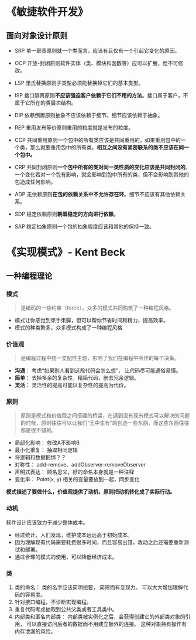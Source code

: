 
# 《敏捷软件开发》

## 面向对象设计原则

- SRP 单一职责原则就一个类而言，应该有且仅有一个引起它变化的原因。
- OCP 开放-封闭原则软件实体（类、模块和函数等）应可以扩展，但不可修改。
- LSP 里氏替换原则子类型必须能替换掉它们的基本类型。


- ISP 接口隔离原则**不应该强迫客户依赖于它们不用的方法**。接口属于客户，不属于它所在的类层次结构。
- DIP 依赖倒置原则抽象不应该依赖于细节。细节应该依赖于抽象。
- REP 重用发布等价原则重用的粒度就是发布的粒度。


- CCP 共同重用原则一个包中的所有类应该是共同重用的。如果重用包中的一个类，那么就要重用包中的所有类。**相互之间没有紧密联系的类不应该在同一个包中。**
- CRP 共同封闭原则**一个包中所有的类对同一类性质的变化应该是共同封闭的**。一个变化若对一个包有影响，就会影响到包中所有的类，但不会影响到其他的包造成任何影响。


- ADP 无依赖原则**在包的依赖关系中不允许存在环**。细节不应该有其他依赖关系。
- SDP 稳定依赖原则**朝着稳定的方向进行依赖**。
- SAP 稳定抽象原则一个包的抽象程度应该和其他的保持一致。






# 《实现模式》- Kent Beck

## 一种编程理论

### **模式**


> 是编码的一些约束（force），众多的模式共同构筑了一种编程风格。

- 模式让你感觉到束手束脚，但可以帮你节省时间和精力，提高效率。
- 模式的种类繁多，众多模式构成了一种编程风格


### **价值观**


> 是编程过程中统一支配性主题，影响了我们在编程中所作的每个决策。

- **沟通**： 考虑“如果别人看到这段代码会怎么想”， 让代码尽可能通俗易懂。
- **简单**： 去掉多余的复杂性，精简代码，删去冗余逻辑。
- **灵活**： 灵活性的提高可能以复杂性的提高为代价。


### **原则**


> 原则是模式和价值观之间搭建的桥梁，在遇到没有现有模式可以解决的问题的时候，原则往往可以让我们“无中生有”的创造一些东西，而这些东西往往都是很不错的。

- 局部化影响： 修改A不影响B
- 最小化重复： 抽取相同逻辑
- 将逻辑和数据捆绑？？
- 对称性： add-remove、addObserver-removeObserver
- 声明式表达： 顾名思义，好的命名本身就是一种注释
- 变化率： Point(x, y) 相关的变量要放到一起，同步变化


**模式描述了要做什么，价值观提供了动机，原则把动机转化成了实际行动。**



### 动机

软件设计应该致力于减少整体成本。
-  经过统计，人们发现，维护成本远远高于初始成本。
-  因为理解现有代码需要耗费很多时间，而且容易出错，改动之后还需要重新测试和部署。
-  通过合理的模式的使用，可以降低经济成本。


### 类

1. 类的命名： 类的名字应该简明扼要， 简短而有变现力。 可以大大增加理解代码的容易度。
2. 针对接口编程，不诊断实现编程。
3. 重复代码考虑抽取到公共父类或者工具类中。
4. 内部类和匿名内部类： 内部类被实例化之后，会获得创建它的外部类对象的引用， 可以直接访问后者的数据而不用建立额外的连接。 这种对象持有操作有内存泄漏的风险。